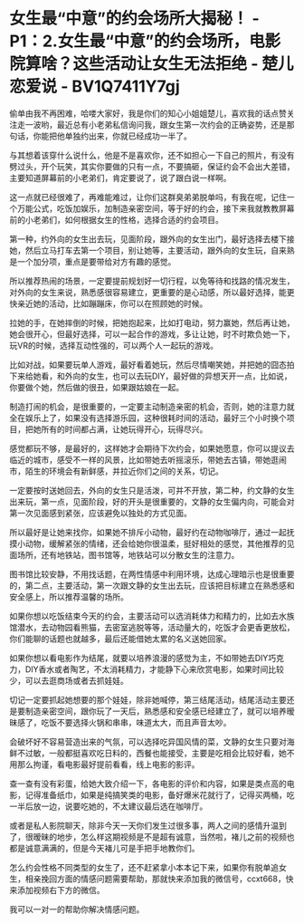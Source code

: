 # 女生最“中意”的约会场所大揭秘！ - P1：2.女生最“中意”的约会场所，电影院算啥？这些活动让女生无法拒绝 - 楚儿恋爱说 - BV1Q7411Y7gj

偷单由我不再困难，哈喽大家好，我是你们的知心小姐姐楚儿，喜欢我的话点赞关注走一波哟，最近总有小老弟私信询问我，跟女生第一次约会的正确姿势，还是那句话，你能把他单独约出来，你就已经成功一半了。

与其想着该穿什么说什么，他是不是喜欢你，还不如担心一下自己的照片，有没有劈过头，开个玩笑，其实你要做的只有一点，不要搞砸，保证约会不会出大差错，主要知道屏幕前的小老弟们，肯定要说了，说了跟白说一样啊。

这一点就已经很难了，再难能难过，让你们这群臭弟弟脱单吗，有我在呢，记住一个万能公式，吃饭加娱乐，加制造亲密空间，等于好的约会，接下来我就教教屏幕前的小老弟们，如何根据女生的性格，选择合适的约会项目。

第一种，约外向的女生出去玩，见面阶段，跟外向的女生出门，最好选择去楼下接她，然后立马打车去第一个项目，别让她等，主要活动，跟外向的女生玩，自来熟是一个加分项，重点是要带给对方有趣的感觉。

所以推荐热闹的场景，一定要提前规划好一切行程，以免等待和找路的情况发生，对外向的女生来说，熟悉感很容易建立，更重要的是心动感，所以最好选择，能更快亲近她的活动，比如蹦蹦床，你可以在照顾她的时候。

拉她的手，在她摔倒的时候，把她抱起来，比如打电动，努力赢她，然后再让她，她会很开心，但最好选择，可以一起合作的游戏，多让让她，时不时欺负她一下，玩VR的时候，选择互动性强的，可以两个人一起玩的游戏。

比如对战，如果要玩单人游戏，最好看着她玩，然后尽情嘲笑她，并把她的囧态拍下来给她看，和外向的女生，也可以去玩DIY，最好做的异想天开一点，比如说，你要做个她，然后做的很丑，如果跟姑娘在一起。

制造打闹的机会，是很重要的，一定要主动制造亲密的机会，否则，她的注意力就全在娱乐上了，如果没有选择游乐园，这种很耗时间的活动，最好三个小时换个项目，把她所有的时间都占满，让她玩得开心，玩得尽兴。

感觉都玩不够，是最好的，这样她才会期待下次约会，如果她愿意，你可以提议去临近的城市，感受不一样的风景，比如带她去听摇滚乐，带她去古镇，带她逛闹市，陌生的环境会有新鲜感，并拉近你们之间的关系，切记。

一定要按时送她回去，外向的女生只是活泼，可并不开放，第二种，约文静的女生出来玩，第一点，见面阶段，好的开头是很重要的，文静的女生偏内向，可能会对第一次见面感到紧张，应该避免以独处的方式见面。

所以最好是让她来找你，如果她不排斥小动物，最好约在动物咖啡厅，通过一起抚摸小动物，缓解紧张的情绪，还会给她你很温柔，挺好相处的感觉，其他推荐的见面场所，还有地铁站，图书馆等，地铁站可以分散女生的注意力。

图书馆比较安静，不用找话题，在两性情感中利用环境，达成心理暗示也是很重要的，第二点，主要活动，第一次跟文静的女生出去玩，应该把目标建立在熟悉感和安全感上，所以推荐温馨的场所。

如果你想以吃饭结束今天的约会，主要活动可以选消耗体力和精力的，比如去水族馆潜水，去动物园看熊猫，去密室逃脱等等，活动量大的，吃饭才会更香更放松，你们能聊的话题也就越多，最后还能借她太累的名义送她回家。

如果你想以看电影作为结尾，就要以培养浪漫的感觉为主，不如带她去DIY巧克力，DIY香水或者陶艺，不太消耗精力，才能静下心来欣赏电影，如果时间比较少，可以去逛商场或者去抓娃娃。

切记一定要抓起她想要的那个娃娃，除非她喊停，第三结尾活动，结尾活动主要还是要制造亲密空间，跟你玩了一天后，熟悉感和安全感已经建立了，就可以培养暧昧感了，吃饭不要选择火锅和串串，味道太大，而且声音太吵。

会破坏好不容易营造出来的气氛，可以选择吃异国风情的菜，文静的女生只要对海鲜不过敏，一般都挺喜欢吃日料的，西餐也能接受，主要是吃相会比较好看，她不用那么拘谨，看电影最好提前看看，线上电影的影评。

查一查有没有彩蛋，给她大致介绍一下，各电影的评价和内容，如果是类点高的电影，记得准备纸巾，如果是纯搞笑类的电影，备好爆米花就行了，记得买两桶，吃一半后放一边，说要吃她的，不太建议最后选在咖啡厅。

或者是私人影院聊天，除非今天一天你们发生过很多事，两人之间的感情升温到了，很暧昧的地步，怎么样这期视频是不是超有诚意，当然啦，褚儿之前的视频也都是诚意满满的，但是今天褚儿可是手把手地教你们。

怎么约会性格不同类型的女生了，还不赶紧拿小本本记下来，如果你有脱单追女生，相亲挽回方面的情感问题需要帮助，那就快来添加我的微信号，ccxt668，快来添加视频右下方的微信。

我可以一对一的帮助你解决情感问题。